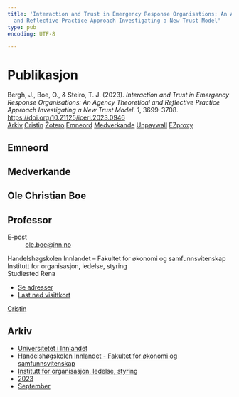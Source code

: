 ```yaml
---
title: 'Interaction and Trust in Emergency Response Organisations: An Agency Theoretical
  and Reflective Practice Approach Investigating a New Trust Model'
type: pub
encoding: UTF-8

---
```

<h1>Publikasjon</h1>
<article id="csl-bib-container-4MGQH3TN" class="csl-bib-container">
  <div class="csl-bib-body"> <div class="csl-entry">Bergh, J., Boe, O., &#38; Steiro, T. J. (2023). <i>Interaction and Trust in Emergency Response Organisations: An Agency Theoretical and Reflective Practice Approach Investigating a New Trust Model</i>. <i>1</i>, 3699–3708. <a href="https://doi.org/10.21125/iceri.2023.0946">https://doi.org/10.21125/iceri.2023.0946</a></div> </div>
  <div class="csl-bib-buttons">
    <a href="#taxonomy-article-4MGQH3TN" alt="archive" class="csl-bib-button">Arkiv</a>
    <a href="https://app.cristin.no/results/show.jsf?id=2178885" alt="Cristin" class="csl-bib-button">Cristin</a>
    <a href="http://zotero.org/groups/5881554/items/4MGQH3TN" alt="Zotero" class="csl-bib-button">Zotero</a>
    <a href="#keywords-article-4MGQH3TN" alt="keywords" class="csl-bib-button">Emneord</a>
    <a href="#contributors-article-4MGQH3TN" alt="contributors" class="csl-bib-button">Medverkande</a>
    <a href="https://doi.org/10.21125/iceri.2023.0946" alt="Unpaywall" class="csl-bib-button">Unpaywall</a>
    <a href="https://doi.org/10.21125/iceri.2023.0946" alt="EZproxy" class="csl-bib-button">EZproxy</a>
  </div>
  <div id="csl-bib-meta-container-4MGQH3TN"></div>
</article>
<div id="csl-bib-meta-4MGQH3TN" class="csl-bib-meta">
  <article id="keywords-article-4MGQH3TN" class="keywords-article">
    <h1>Emneord</h1>
    
  </article>
  <article id="contributors-article-4MGQH3TN" class="contributors-article">
    <h1>Medverkande</h1>
    <div class="personas"> <div class="vrtx-hinn-person-card"> <div class="photo"> <i class="lar la-user-circle missing-person"></i> </div> <div class="info"> <hgroup><h1>Ole Christian Boe</h1> <h2>Professor</h2> </hgroup><dl> <dt>E-post</dt> <dd> <a href="mailto:ole.boe@inn.no">ole.boe@inn.no</a> </dd> </dl> <p> Handelshøgskolen Innlandet – Fakultet for økonomi og samfunnsvitenskap<br> Institutt for organisasjon, ledelse, styring<br> Studiested Rena </p> <ul class="vrtx-hinn-links"> <li><a href="https://www.inn.no/finn-en-ansatt/ole-boe.html#vrtx-hinn-addresses">Se adresser</a></li> <li><a href="https://www.inn.no/finn-en-ansatt/ole-boe.html?vrtx=vcf">Last ned visittkort</a></li> </ul> </div> </div> <a href="https://app.cristin.no/persons/show.jsf?id=603087" alt="Cristin URL" class="personas-cristin">Cristin</a> </div>
  </article>
  <article id="taxonomy-article-4MGQH3TN" class="taxonomy-article">
    <h1>Arkiv</h1>
    <ul>
      <li>
        <a href="/nn/archive/?key=3DCRN523">Universitetet i Innlandet</a>
      </li>
      <li>
        <a href="/nn/archive/?key=DU8Q9LN9">Handelshøgskolen Innlandet - Fakultet for økonomi og samfunnsvitenskap</a>
      </li>
      <li>
        <a href="/nn/archive/?key=4LUWR3ZM">Institutt for organisasjon, ledelse, styring</a>
      </li>
      <li>
        <a href="/nn/archive/?key=THVQJFRI">2023</a>
      </li>
      <li>
        <a href="/nn/archive/?key=IEASGXD2">September</a>
      </li>
    </ul>
  </article>
</div>
